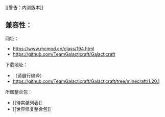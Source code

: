 [[警告：内测版本]]

兼容性：
- 

网址：
- https://www.mcmod.cn/class/194.html
- https://github.com/TeamGalacticraft/Galacticraft

下载地址：
- （请自行编译）
- https://github.com/TeamGalacticraft/Galacticraft/tree/minecraft/1.20.1

所属整合包：
- [[待实装列表]]
- [[世界修复整合包]]